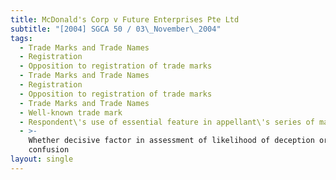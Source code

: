 ```yaml
---
title: McDonald's Corp v Future Enterprises Pte Ltd
subtitle: "[2004] SGCA 50 / 03\_November\_2004"
tags:
  - Trade Marks and Trade Names
  - Registration
  - Opposition to registration of trade marks
  - Trade Marks and Trade Names
  - Registration
  - Opposition to registration of trade marks
  - Trade Marks and Trade Names
  - Well-known trade mark
  - Respondent\'s use of essential feature in appellant\'s series of marks
  - >-
    Whether decisive factor in assessment of likelihood of deception or
    confusion
layout: single
---
```



